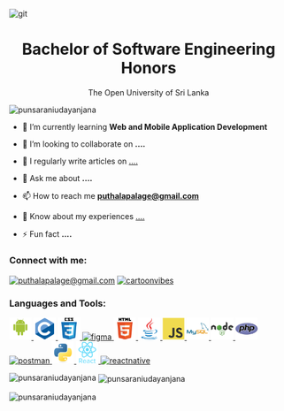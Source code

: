 
![git](https://github.com/PunsaraniUdayanjana/PunsaraniUdayanjana/assets/96907464/1ce930d9-8eed-4009-bd58-abe46d7d228c)

<h1 align="center">Bachelor of Software Engineering Honors</h1>
<p align="center" > The Open University of Sri Lanka </p>
<p align="left"> <img src="https://komarev.com/ghpvc/?username=punsaraniudayanjana&label=Profile%20views&color=0e75b6&style=flat" alt="punsaraniudayanjana" /> </p>

- 🌱 I’m currently learning **Web and Mobile Application Development**

- 👯 I’m looking to collaborate on **....**

- 📝 I regularly write articles on [....](....)

- 💬 Ask me about **....**

- 📫 How to reach me **puthalapalage@gmail.com**

- 📄 Know about my experiences [....](....)

- ⚡ Fun fact **....**

<h3 align="left">Connect with me:</h3>
<p align="left">
<a href="https://linkedin.com/in/puthalapalage@gmail.com" target="blank"><img align="center" src="https://raw.githubusercontent.com/rahuldkjain/github-profile-readme-generator/master/src/images/icons/Social/linked-in-alt.svg" alt="puthalapalage@gmail.com" height="30" width="40" /></a>
<a href="https://www.youtube.com/c/cartoonvibes" target="blank"><img align="center" src="https://raw.githubusercontent.com/rahuldkjain/github-profile-readme-generator/master/src/images/icons/Social/youtube.svg" alt="cartoonvibes" height="30" width="40" /></a>
</p>

<h3 align="left">Languages and Tools:</h3>
<p align="left"> <a href="https://developer.android.com" target="_blank" rel="noreferrer"> <img src="https://raw.githubusercontent.com/devicons/devicon/master/icons/android/android-original-wordmark.svg" alt="android" width="40" height="40"/> </a> <a href="https://www.cprogramming.com/" target="_blank" rel="noreferrer"> <img src="https://raw.githubusercontent.com/devicons/devicon/master/icons/c/c-original.svg" alt="c" width="40" height="40"/> </a> <a href="https://www.w3schools.com/css/" target="_blank" rel="noreferrer"> <img src="https://raw.githubusercontent.com/devicons/devicon/master/icons/css3/css3-original-wordmark.svg" alt="css3" width="40" height="40"/> </a> <a href="https://www.figma.com/" target="_blank" rel="noreferrer"> <img src="https://www.vectorlogo.zone/logos/figma/figma-icon.svg" alt="figma" width="40" height="40"/> </a> <a href="https://www.w3.org/html/" target="_blank" rel="noreferrer"> <img src="https://raw.githubusercontent.com/devicons/devicon/master/icons/html5/html5-original-wordmark.svg" alt="html5" width="40" height="40"/> </a> <a href="https://www.java.com" target="_blank" rel="noreferrer"> <img src="https://raw.githubusercontent.com/devicons/devicon/master/icons/java/java-original.svg" alt="java" width="40" height="40"/> </a> <a href="https://developer.mozilla.org/en-US/docs/Web/JavaScript" target="_blank" rel="noreferrer"> <img src="https://raw.githubusercontent.com/devicons/devicon/master/icons/javascript/javascript-original.svg" alt="javascript" width="40" height="40"/> </a> <a href="https://www.mysql.com/" target="_blank" rel="noreferrer"> <img src="https://raw.githubusercontent.com/devicons/devicon/master/icons/mysql/mysql-original-wordmark.svg" alt="mysql" width="40" height="40"/> </a> <a href="https://nodejs.org" target="_blank" rel="noreferrer"> <img src="https://raw.githubusercontent.com/devicons/devicon/master/icons/nodejs/nodejs-original-wordmark.svg" alt="nodejs" width="40" height="40"/> </a> <a href="https://www.php.net" target="_blank" rel="noreferrer"> <img src="https://raw.githubusercontent.com/devicons/devicon/master/icons/php/php-original.svg" alt="php" width="40" height="40"/> </a> <a href="https://postman.com" target="_blank" rel="noreferrer"> <img src="https://www.vectorlogo.zone/logos/getpostman/getpostman-icon.svg" alt="postman" width="40" height="40"/> </a> <a href="https://www.python.org" target="_blank" rel="noreferrer"> <img src="https://raw.githubusercontent.com/devicons/devicon/master/icons/python/python-original.svg" alt="python" width="40" height="40"/> </a> <a href="https://reactjs.org/" target="_blank" rel="noreferrer"> <img src="https://raw.githubusercontent.com/devicons/devicon/master/icons/react/react-original-wordmark.svg" alt="react" width="40" height="40"/> </a> <a href="https://reactnative.dev/" target="_blank" rel="noreferrer"> <img src="https://reactnative.dev/img/header_logo.svg" alt="reactnative" width="40" height="40"/> </a> </p>

<p><img align="left" src="https://github-readme-stats.vercel.app/api/top-langs?username=punsaraniudayanjana&show_icons=true&locale=en&layout=compact" alt="punsaraniudayanjana" /></p>

<p>&nbsp;<img align="center" src="https://github-readme-stats.vercel.app/api?username=punsaraniudayanjana&show_icons=true&locale=en" alt="punsaraniudayanjana" /></p>

<p><img align="center" src="https://github-readme-streak-stats.herokuapp.com/?user=punsaraniudayanjana&" alt="punsaraniudayanjana" /></p>
